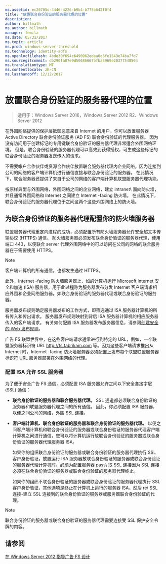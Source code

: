 ```yaml
---
ms.assetid: ec26705c-4446-4226-b9b4-b775b642f0f4
title: "放置联合身份验证的服务器代理的位置"
description: 
author: billmath
ms.author: billmath
manager: femila
ms.date: 05/31/2017
ms.topic: article
ms.prod: windows-server-threshold
ms.technology: identity-adfs
ms.openlocfilehash: 4bde30f694c6490962edaa0c3fe1543e74ba7fd7
ms.sourcegitcommit: db290fa07e9d50686667bfba3969e20377548504
ms.translationtype: MT
ms.contentlocale: zh-CN
ms.lasthandoff: 12/12/2017
---
```

# <a name="where-to-place-a-federation-server-proxy"></a>放置联合身份验证的服务器代理的位置

>适用于：Windows Server 2016，Windows Server 2012 R2、Windows Server 2012

在外围网络提供的保护层抵御恶意来自 Internet 的用户，你可以放置服务器 Active Directory 联合身份验证服务 \(AD FS\) 联合身份验证的代理服务器。 因为没有访问用于创建标记的专用键联合身份验证的服务器代理非常适合外围网络环境。 但是，联合身份验证的服务器代理可以高效到获得授权，可生成这些标记的联合身份验证的服务器发送传入的请求。  
  
不需要帐户合作伙伴或资源合作伙伴放置联合服务器代理内企业网络，因为连接到公司的网络的客户端计算机进行通信直接与联合身份验证的服务器。 在此情况下，联合服务器还提供了来自于公司的网络的客户端计算机联盟服务器代理功能。  
  
按原样典型与外围网络，外围网络之间的企业网络，建立 intranet\ 面向防火墙，并且通常外围网络和 Internet 之间建立 Internet \-facing 防火墙。 在此情况下，联合身份验证的服务器代理位于之间这两个这些外围网络上的防火墙。  
  
## <a name="configuring-your-firewall-servers-for-a-federation-server-proxy"></a>为联合身份验证的服务器代理配置你的防火墙服务器  
联盟服务器代理重定向进程的成功，必须配置所有防火墙服务器允许安全超文本传输协议 \(HTTPS\) 通信。 防火墙服务器必须发布联合身份验证的服务器代理，使用端口 443，以便联合 server 代理外围网络中的可以访问在公司的网络的联合服务器在于需要使用 HTTPS。  
  
> [!NOTE]  
> 客户端计算机的所有通信，也都发生通过 HTTPS。  
  
此外，Internet \-facing 防火墙服务器上，如的计算机运行 Microsoft Internet 安全和加速 \(ISA\) 服务器，用于此过程称为服务器发布分发 Internet 客户端请求相应外围和企业网络服务器，如联合身份验证的服务器代理或联合身份验证的服务器。  
  
服务器发布规则确定服务器发布的工作方式，即筛选通过 ISA 服务器计算机的所有传入和传出请求。 服务器发布规则映射到背后 ISA 服务器计算机的相应服务器传入的客户端请求。 有关如何配置 ISA 服务器发布服务器信息，请参阅[创建安全的 Web 发布规则](https://go.microsoft.com/fwlink/?LinkId=75182)。  
  
广告 FS 联盟世界中，在这些客户端请求通常进行到特定的 URL，例如，一个联盟服务器标识符 URL http://fs.fabrikam.com 等。因为这些客户端请求推出从 Internet 时，Internet \-facing 防火墙服务器必须配置上发布每个联盟联盟服务器标识符 URL 服务器部署在外围网络的代理。  
  
### <a name="configuring-isa-server-to-allow-ssl"></a>配置 ISA 允许 SSL 服务器  
为了便于安全广告 FS 通信，必须配置 ISA 服务器允许之间以下安全套接字层 \(SSL\) 通信：  
  
-   **联合身份验证的服务器和联合服务器代理。** SSL 通道都必须联合身份验证的服务器和联盟服务器代理之间的所有通信。 因此，你必须配置 ISA 服务器，以便之间公司的网络，外围 SSL 连接。  
  
-   **客户端计算机、联合身份验证的服务器和联合身份验证的服务器代理。** 以便之间客户端计算机和联合身份验证的服务器或联合身份验证的服务器代理客户端计算机之间进行通信，您可以将计算机运行放联合身份验证的服务器或联合身份验证的服务器代理服务器 ISA。  
  
    如果你的组织联合身份验证的服务器或联合身份验证的服务器代理执行 SSL 客户身份验证，放置运行 ISA 服务器放联合身份验证的服务器或联合身份验证的服务器代理计算机时，必须为配置服务器 pass\ 取 SSL 连接因为 SSL 连接必须在联合身份验证的服务器或联合身份验证的服务器代理终止。  
  
    如果你的组织不联合身份验证的服务器或联合身份验证的服务器代理执行 SSL 客户身份验证，其他选项是终止在计算机上运行的服务器 ISA，然后 re\ SSL 连接-建立 SSL 连接到的联合身份验证的服务器或服务器联合身份验证的代理。  
  
> [!NOTE]  
> 联合身份验证的服务器或联合身份验证的服务器代理需要连接受 SSL 保护安全令牌的内容。  
  
## <a name="see-also"></a>请参阅
[在 Windows Server 2012 指导广告 FS 设计](AD-FS-Design-Guide-in-Windows-Server-2012.md)
